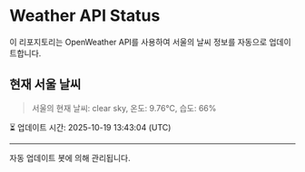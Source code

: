 
# Weather API Status

이 리포지토리는 OpenWeather API를 사용하여 서울의 날씨 정보를 자동으로 업데이트합니다.

## 현재 서울 날씨
> 서울의 현재 날씨: clear sky, 온도: 9.76°C, 습도: 66%

⏳ 업데이트 시간: 2025-10-19 13:43:04 (UTC)

---
자동 업데이트 봇에 의해 관리됩니다.
